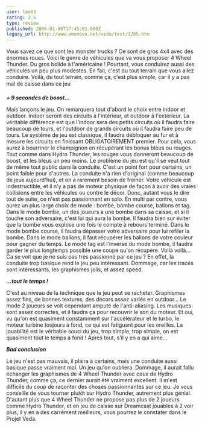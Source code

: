 ```yaml
---
user: leo03
rating: 2.5
type: review
published: 2006-01-08T17:45:01.000Z
legacy_url: http://www.emunova.net/veda/test/1285.htm
---
```

Vous savez ce que sont les monster trucks ? Ce sont de gros 4x4 avec des énormes roues. Voici le genre de véhicules que va vous proposer 4 Wheel Thunder. Du gros bolide à l'américaine ! Pourtant, vous conduirez aussi des véhicules un peu plus modestes. En fait, c'est du tout terrain que vous allez conduire. Voilà, du tout terrain, comme ça, c'est plus simple, car il y a pas mal de caisse dans ce jeu  

  

_**+ 9 secondes de boost...**_  

  

Mais lançons le jeu. On remarquera tout d'abord le choix entre indoor et outdoor. Indoor seront des circuits à l'intérieur, et outdoor à l'extérieur. La véritable différence est que l'indoor sera des petits circuits où il faudra faire beaucoup de tours, et l'outdoor de grands circuits où il faudra faire peu de tours. Le système de jeu est classique, il faudra débloquer au fur et à mesure les circuits en finissant OBLIGATOIREMENT premier. Pour cela, vous aurez à bourriner le champignon en récupérant les bonus bleus ou rouges. Tout comme dans Hydro Thunder, les rouges vous donneront beaucoup de boost, et les bleus un peu moins. Le problème du jeu est qu'il se veut tout de même tout public dans la conduite. C'est un point fort pour certains, un point faible pour d'autres. La conduite n'a rien d'original (comme beaucoup de jeux aujourd'hui), et on a rarement besoin de freiner. Votre véhicule est indestructible, et il n'y a pas de moteur physique de façon à avoir des vraies collisions entre les véhicules ou contre le décor. Donc, autant vous le dire tout de suite, ce n'est pas passionnant en solo. En multi par contre, vous aurez un plus large choix de mode : bombe, bombe course, ballons et tag. Dans le mode bombe, un des joueurs a une bombe dans sa caisse, et si il touche son adversaire, c'est lui qui aura la bombe. Il faudra bien sur éviter que la bombe vous explose une fois le compte à rebours terminé. Dans le mode bombe course, il faudra dépasser votre adversaire pour lui refiler la bombe. Dans le mode ballons, il faut récupérer les ballons de votre couleur pour gagner du temps. Le mode tag est l'inverse du mode bombe, il faudra garder le plus longtemps possible une coupe qu'on récupère. Voilà voilà... Ca se voit que je ne suis pas très passionné par ce jeu ? En effet, la conduite trop basique rend le jeu peu intéressant. Dommage, car les tracés sont intéressants, les graphismes jolis, et assez speed.  

  

_**...tout le temps !**_  

  

C'est au niveau de la technique que le jeu peut se racheter. Graphismes assez fins, de bonnes textures, des décors assez variés en outdoor... Le mode 2 joueurs se voit cependant amputé de l'anti-aliasing. Les musiques sont assez correctes, et il faudra ça pour recouvrir le son du moteur. Et oui, vu qu'on est quasiment constamment sur l'accélérateur et le turbo, le moteur turbine toujours à fond, ce qui est fatiguant pour les oreilles. La jouabilité est le véritable souci du jeu, trop simple, trop simple, on est quasiment tout le temps à fond ! Après tout, s'il y en a qui aime...  

  

_**Bad conclusion**_  

  

Le jeu n'est pas mauvais, il plaira à certains, mais une conduite aussi basique passe vraiment mal. Un jeu qu'on oubliera. Dommage, il aurait fallu échanger les graphismes de 4 Wheel Thunder avec ceux de Hydro Thunder, comme ça, ce dernier aurait été vraiment excellent. Il m'est difficile du coup de raconter des choses passionnantes sur ce jeu. Je vous conseille de vous tourner plutôt sur Hydro Thunder, autrement plus génial. D'autant plus que 4 Wheel Thunder ne propose pas plus de 2 joueurs comme Hydro Thunder, et en jeu de caisse sur Dreamcast jouables à 2 voir plus, il y en a des carrément meilleurs, vous pourrez le constater dans le Projet Veda.